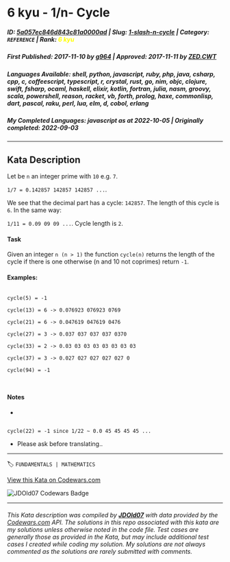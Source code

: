 # 6 kyu - 1/n- Cycle

##### **ID**: [5a057ec846d843c81a0000ad](https://www.codewars.com/kata/5a057ec846d843c81a0000ad) | **Slug**: [1-slash-n-cycle](https://www.codewars.com/kata/5a057ec846d843c81a0000ad) | **Category**: `REFERENCE` | **Rank**: <span style="color:yellow">6 kyu</span>

##### **First Published**: 2017-11-10 ***by*** [g964](https://www.codewars.com/users/g964) | **Approved**: 2017-11-11 ***by*** [ZED.CWT](https://www.codewars.com/users/ZED.CWT)

##### **Languages Available**: shell, python, javascript, ruby, php, java, csharp, cpp, c, coffeescript, typescript, r, crystal, rust, go, nim, objc, clojure, swift, fsharp, ocaml, haskell, elixir, kotlin, fortran, julia, nasm, groovy, scala, powershell, reason, racket, vb, forth, prolog, haxe, commonlisp, dart, pascal, raku, perl, lua, elm, d, cobol, erlang

##### **My Completed Languages**: javascript ***as at*** 2022-10-05 | **Originally completed**: 2022-09-03

---

## Kata Description


Let be `n` an integer prime with `10` e.g. `7`. 



`1/7 = 0.142857 142857 142857 ...`.



We see that the decimal part has a cycle: `142857`. The length of this cycle is `6`. In the same way:



`1/11 = 0.09 09 09 ...`. Cycle length is `2`.



#### Task



Given an integer `n (n > 1)` the function `cycle(n)` returns the length of the cycle if there is one otherwise (n and 10 not coprimes) return `-1`. 



#### Examples:



```

cycle(5) = -1

cycle(13) = 6 -> 0.076923 076923 0769

cycle(21) = 6 -> 0.047619 047619 0476

cycle(27) = 3 -> 0.037 037 037 037 0370

cycle(33) = 2 -> 0.03 03 03 03 03 03 03 03

cycle(37) = 3 -> 0.027 027 027 027 027 0

cycle(94) = -1 



```



#### Notes

- 

```

cycle(22) = -1 since 1/22 ~ 0.0 45 45 45 45 ...

```

- Please ask before translating..





---


🏷 `FUNDAMENTALS | MATHEMATICS`


[View this Kata on Codewars.com](https://www.codewars.com/kata/5a057ec846d843c81a0000ad)

![](https://www.codewars.com/users/jdold07/badges/large "JDOld07 Codewars Badge")

---

###### *This Kata description was compiled by [**JDOld07**](https://tpstech.dev) with data provided by the [Codewars.com](https://www.codewars.com) API.  The solutions in this repo associated with this kata are my solutions unless otherwise noted in the code file.  Test cases are generally those as provided in the Kata, but may include additional test cases I created while coding my solution.  My solutions are not always commented as the solutions are rarely submitted with comments.*
